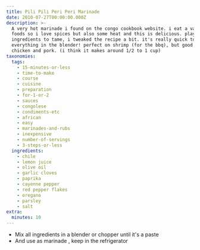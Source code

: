```yaml
---
title: Pili Pili Peri Peri Marinade
date: 2010-07-27T00:00:00.000Z
description: >-
  A very hot marinade i found on the congo cookbook website. i eat a variety of
  foods so i love spices but also some heat and this is delicious. play with the
  ingredients to tame, i tweaked the recipe a bit. it's really quick to make,
  everything in the blender! perfect on shrimp (for the bbq), but good for
  chicken and pork. (i think it makes around 1/2 to 1 cup)
taxonomies:
  tags:
    - 15-minutes-or-less
    - time-to-make
    - course
    - cuisine
    - preparation
    - for-1-or-2
    - sauces
    - congolese
    - condiments-etc
    - african
    - easy
    - marinades-and-rubs
    - inexpensive
    - number-of-servings
    - 3-steps-or-less
  ingredients:
    - chile
    - lemon juice
    - olive oil
    - garlic cloves
    - paprika
    - cayenne pepper
    - red pepper flakes
    - oregano
    - parsley
    - salt
extra:
  minutes: 10
---
```

 - Mix all ingredients in a blender or chopper until it's a paste
 - And use as marinade , keep in the refrigerator
